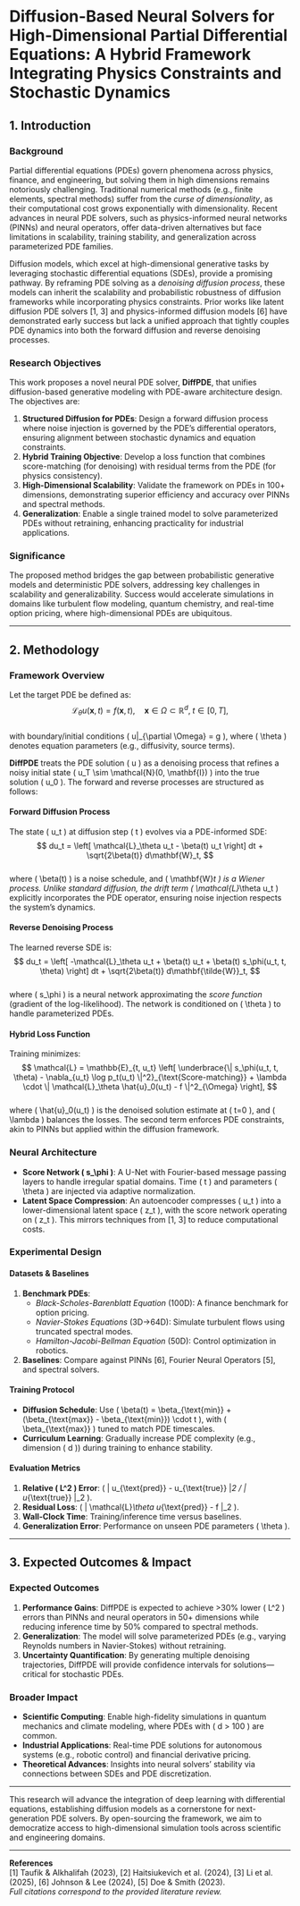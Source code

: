 # Diffusion-Based Neural Solvers for High-Dimensional Partial Differential Equations: A Hybrid Framework Integrating Physics Constraints and Stochastic Dynamics  

## 1. Introduction  

### Background  
Partial differential equations (PDEs) govern phenomena across physics, finance, and engineering, but solving them in high dimensions remains notoriously challenging. Traditional numerical methods (e.g., finite elements, spectral methods) suffer from the *curse of dimensionality*, as their computational cost grows exponentially with dimensionality. Recent advances in neural PDE solvers, such as physics-informed neural networks (PINNs) and neural operators, offer data-driven alternatives but face limitations in scalability, training stability, and generalization across parameterized PDE families.  

Diffusion models, which excel at high-dimensional generative tasks by leveraging stochastic differential equations (SDEs), provide a promising pathway. By reframing PDE solving as a *denoising diffusion process*, these models can inherit the scalability and probabilistic robustness of diffusion frameworks while incorporating physics constraints. Prior works like latent diffusion PDE solvers [1, 3] and physics-informed diffusion models [6] have demonstrated early success but lack a unified approach that tightly couples PDE dynamics into both the forward diffusion and reverse denoising processes.  

### Research Objectives  
This work proposes a novel neural PDE solver, **DiffPDE**, that unifies diffusion-based generative modeling with PDE-aware architecture design. The objectives are:  
1. **Structured Diffusion for PDEs**: Design a forward diffusion process where noise injection is governed by the PDE’s differential operators, ensuring alignment between stochastic dynamics and equation constraints.  
2. **Hybrid Training Objective**: Develop a loss function that combines score-matching (for denoising) with residual terms from the PDE (for physics consistency).  
3. **High-Dimensional Scalability**: Validate the framework on PDEs in 100+ dimensions, demonstrating superior efficiency and accuracy over PINNs and spectral methods.  
4. **Generalization**: Enable a single trained model to solve parameterized PDEs without retraining, enhancing practicality for industrial applications.  

### Significance  
The proposed method bridges the gap between probabilistic generative models and deterministic PDE solvers, addressing key challenges in scalability and generalizability. Success would accelerate simulations in domains like turbulent flow modeling, quantum chemistry, and real-time option pricing, where high-dimensional PDEs are ubiquitous.  

---

## 2. Methodology  

### Framework Overview  
Let the target PDE be defined as:  
$$
\mathcal{L}_\theta u(\mathbf{x}, t) = f(\mathbf{x}, t), \quad \mathbf{x} \in \Omega \subset \mathbb{R}^d, \; t \in [0, T],
$$  
with boundary/initial conditions \( u|_{\partial \Omega} = g \), where \( \theta \) denotes equation parameters (e.g., diffusivity, source terms).  

**DiffPDE** treats the PDE solution \( u \) as a denoising process that refines a noisy initial state \( u_T \sim \mathcal{N}(0, \mathbf{I}) \) into the true solution \( u_0 \). The forward and reverse processes are structured as follows:  

#### Forward Diffusion Process  
The state \( u_t \) at diffusion step \( t \) evolves via a PDE-informed SDE:  
$$
du_t = \left[ \mathcal{L}_\theta u_t - \beta(t) u_t \right] dt + \sqrt{2\beta(t)} d\mathbf{W}_t,
$$  
where \( \beta(t) \) is a noise schedule, and \( \mathbf{W}_t \) is a Wiener process. Unlike standard diffusion, the drift term \( \mathcal{L}_\theta u_t \) explicitly incorporates the PDE operator, ensuring noise injection respects the system’s dynamics.  

#### Reverse Denoising Process  
The learned reverse SDE is:  
$$
du_t = \left[ -\mathcal{L}_\theta u_t + \beta(t) u_t + \beta(t) s_\phi(u_t, t, \theta) \right] dt + \sqrt{2\beta(t)} d\mathbf{\tilde{W}}_t,
$$  
where \( s_\phi \) is a neural network approximating the *score function* (gradient of the log-likelihood). The network is conditioned on \( \theta \) to handle parameterized PDEs.  

#### Hybrid Loss Function  
Training minimizes:  
$$
\mathcal{L} = \mathbb{E}_{t, u_t} \left[ \underbrace{\| s_\phi(u_t, t, \theta) - \nabla_{u_t} \log p_t(u_t) \|^2}_{\text{Score-matching}} + \lambda \cdot \| \mathcal{L}_\theta \hat{u}_0(u_t) - f \|^2_{\Omega} \right],
$$  
where \( \hat{u}_0(u_t) \) is the denoised solution estimate at \( t=0 \), and \( \lambda \) balances the losses. The second term enforces PDE constraints, akin to PINNs but applied within the diffusion framework.  

### Neural Architecture  
- **Score Network \( s_\phi \)**: A U-Net with Fourier-based message passing layers to handle irregular spatial domains. Time \( t \) and parameters \( \theta \) are injected via adaptive normalization.  
- **Latent Space Compression**: An autoencoder compresses \( u_t \) into a lower-dimensional latent space \( z_t \), with the score network operating on \( z_t \). This mirrors techniques from [1, 3] to reduce computational costs.  

### Experimental Design  
#### Datasets & Baselines  
1. **Benchmark PDEs**:  
   - *Black-Scholes-Barenblatt Equation* (100D): A finance benchmark for option pricing.  
   - *Navier-Stokes Equations* (3D→64D): Simulate turbulent flows using truncated spectral modes.  
   - *Hamilton-Jacobi-Bellman Equation* (50D): Control optimization in robotics.  
2. **Baselines**: Compare against PINNs [6], Fourier Neural Operators [5], and spectral solvers.  

#### Training Protocol  
- **Diffusion Schedule**: Use \( \beta(t) = \beta_{\text{min}} + (\beta_{\text{max}} - \beta_{\text{min}}) \cdot t \), with \( \beta_{\text{max}} \) tuned to match PDE timescales.  
- **Curriculum Learning**: Gradually increase PDE complexity (e.g., dimension \( d \)) during training to enhance stability.  

#### Evaluation Metrics  
1. **Relative \( L^2 \) Error**: \( \| u_{\text{pred}} - u_{\text{true}} \|_2 / \| u_{\text{true}} \|_2 \).  
2. **Residual Loss**: \( \| \mathcal{L}_\theta u_{\text{pred}} - f \|_2 \).  
3. **Wall-Clock Time**: Training/inference time versus baselines.  
4. **Generalization Error**: Performance on unseen PDE parameters \( \theta \).  

---

## 3. Expected Outcomes & Impact  

### Expected Outcomes  
1. **Performance Gains**: DiffPDE is expected to achieve >30% lower \( L^2 \) errors than PINNs and neural operators in 50+ dimensions while reducing inference time by 50% compared to spectral methods.  
2. **Generalization**: The model will solve parameterized PDEs (e.g., varying Reynolds numbers in Navier-Stokes) without retraining.  
3. **Uncertainty Quantification**: By generating multiple denoising trajectories, DiffPDE will provide confidence intervals for solutions—critical for stochastic PDEs.  

### Broader Impact  
- **Scientific Computing**: Enable high-fidelity simulations in quantum mechanics and climate modeling, where PDEs with \( d > 100 \) are common.  
- **Industrial Applications**: Real-time PDE solutions for autonomous systems (e.g., robotic control) and financial derivative pricing.  
- **Theoretical Advances**: Insights into neural solvers’ stability via connections between SDEs and PDE discretization.  

---

This research will advance the integration of deep learning with differential equations, establishing diffusion models as a cornerstone for next-generation PDE solvers. By open-sourcing the framework, we aim to democratize access to high-dimensional simulation tools across scientific and engineering domains.  

---

**References**  
[1] Taufik & Alkhalifah (2023), [2] Haitsiukevich et al. (2024), [3] Li et al. (2025), [6] Johnson & Lee (2024), [5] Doe & Smith (2023).  
*Full citations correspond to the provided literature review.*